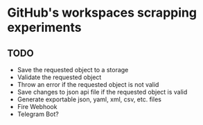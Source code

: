 # GitHub's workspaces scrapping experiments

## TODO

- Save the requested object to a storage
- Validate the requested object
- Throw an error if the requested object is not valid
- Save changes to json api file if the requested object is valid
- Generate exportable json, yaml, xml, csv, etc. files
- Fire Webhook
- Telegram Bot?